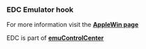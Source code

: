 ### EDC Emulator hook

For more information visit the [**AppleWin page**](https://github.com/PhoenixInteractiveNL/edc-masterhook/wiki/Emulator-applewin#menu)

EDC is part of [**emuControlCenter**](https://github.com/PhoenixInteractiveNL/emuControlCenter/wiki)
